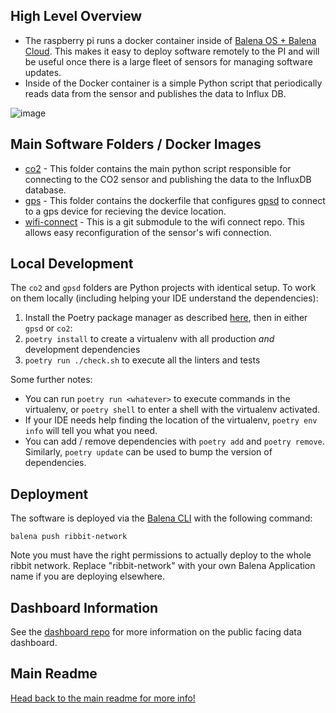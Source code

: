 ## High Level Overview

- The raspberry pi runs a docker container inside of [Balena OS + Balena Cloud](https://www.balena.io/cloud/). This makes it easy to deploy software remotely to the PI and will be useful once there is a large fleet of sensors for managing software updates.
- Inside of the Docker container is a simple Python script that periodically reads data from the sensor and publishes the data to Influx DB.

![image](https://user-images.githubusercontent.com/2559382/128450769-5bc59039-b0de-4313-9170-043455f93940.png)


## Main Software Folders / Docker Images
- [co2](/co2) - This folder contains the main python script responsible for connecting to the CO2 sensor and publishing the data to the InfluxDB database.
- [gps](/gps) - This folder contains the dockerfile that configures [gpsd](https://gpsd.gitlab.io/gpsd/) to connect to a gps device for recieving the device location.
- [wifi-connect](/wifi-connect) - This is a git submodule to the wifi connect repo. This allows easy reconfiguration of the sensor's wifi connection.

## Local Development

The `co2` and `gpsd` folders are Python projects with identical setup. To work on them locally (including helping your IDE understand the dependencies):

1. Install the Poetry package manager as described [here](https://python-poetry.org/docs/master/#installing-with-the-official-installer), then in either `gpsd` or `co2`:
1. `poetry install` to create a virtualenv with all production *and* development dependencies
1. `poetry run ./check.sh` to execute all the linters and tests

Some further notes:
* You can run `poetry run <whatever>` to execute commands in the virtualenv, or `poetry shell` to enter a shell with the virtualenv activated.
* If your IDE needs help finding the location of the virtualenv, `poetry env info` will tell you what you need.
* You can add / remove dependencies with `poetry add` and `poetry remove`. Similarly, `poetry update` can be used to bump the version of dependencies.

## Deployment
The software is deployed via the [Balena CLI](https://www.balena.io/docs/reference/balena-cli/) with the following command:

```
balena push ribbit-network
```

Note you must have the right permissions to actually deploy to the whole ribbit network. Replace "ribbit-network" with your own Balena Application name if you are deploying elsewhere.

## Dashboard Information
See the [dashboard repo](https://github.com/Ribbit-Network/ribbit-network-dashboard) for more information on the public facing data dashboard.

## Main Readme

[Head back to the main readme for more info!](https://github.com/Ribbit-Network/ribbit-network-sensor)

